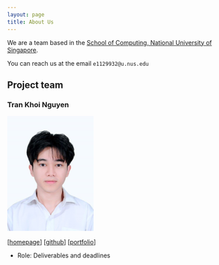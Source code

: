 ```yaml
---
layout: page
title: About Us
---
```


We are a team based in the [School of Computing, National University of Singapore](https://www.comp.nus.edu.sg).

You can reach us at the email `e1129932@u.nus.edu`

## Project team

### Tran Khoi Nguyen

<img src="images/trknguyen.png" width="200px">

[[homepage](https://www.linkedin.com/in/tristann-Nguyen/)]
[[github](https://github.com/trknguyen)]
[[portfolio](https://trknguyen-portfolio.vercel.app/)]

* Role: Deliverables and deadlines



